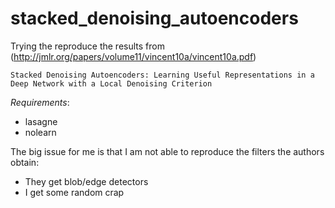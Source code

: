 # stacked_denoising_autoencoders

Trying the reproduce the results from (http://jmlr.org/papers/volume11/vincent10a/vincent10a.pdf)
    
    Stacked Denoising Autoencoders: Learning Useful Representations in a Deep Network with a Local Denoising Criterion
*Requirements*:
- lasagne
- nolearn

The big issue for me is that I am not able to reproduce the filters the authors obtain: 
- They get blob/edge detectors
- I get some random crap


